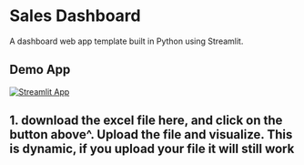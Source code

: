 # Sales Dashboard

A dashboard web app template built in Python using Streamlit.

## Demo App

[![Streamlit App](https://static.streamlit.io/badges/streamlit_badge_black_white.svg)](https://earningsdashboard-bnlarwrybnkahod8bwpafi.streamlit.app/)

## 1. download the excel file here, and click on the button above^. Upload the file and visualize. This is dynamic, if you upload your file it will still work

